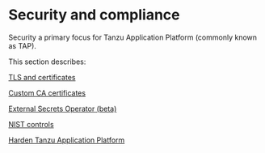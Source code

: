 # Security and compliance

Security a primary focus for Tanzu Application Platform (commonly known as TAP).

This section describes:

[TLS and certificates](./tls-and-certificates/about.hbs.md)

[Custom CA certificates](./tls-and-certificates/custom-ca-certificates.hbs.md)

[External Secrets Operator (beta)](../external-secrets/about-external-secrets-operator.hbs.md)

[NIST controls](tap-nist-matrix.hbs.md)

[Harden Tanzu Application Platform](tap-nist-matrix.hbs.md)

